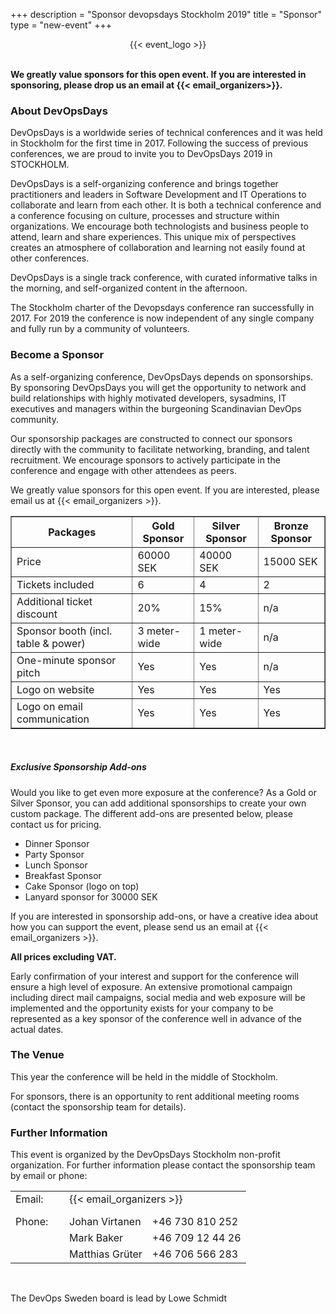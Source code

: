 +++
description = "Sponsor devopsdays Stockholm 2019"
title = "Sponsor"
type = "new-event"
+++
<div style="text-align:center;">
  {{< event_logo >}}
</div>
<br/>

**We greatly value sponsors for this open event.  If you are interested in sponsoring, please drop us an email at {{< email_organizers>}}.**

### About DevOpsDays

DevOpsDays is a worldwide series of technical conferences and it was held in Stockholm for
the first time in 2017. Following the success of previous conferences, we are proud to
invite you to DevOpsDays 2019 in STOCKHOLM.

DevOpsDays is a self-organizing conference and brings together practitioners and leaders
in Software Development and IT Operations to collaborate and learn from each other. It is
both a technical conference and a conference focusing on culture, processes and structure
within organizations. We encourage both technologists and business people to attend, learn
and share experiences. This unique mix of perspectives creates an atmosphere of
collaboration and learning not easily found at other conferences.

DevOpsDays is a single track conference, with curated informative talks in the morning,
and self-organized content in the afternoon.

The Stockholm charter of the Devopsdays conference ran successfully in 2017. For 2019 the
conference is now independent of any single company and fully run by a community of
volunteers.

### Become a Sponsor

As a self-organizing conference, DevOpsDays depends on sponsorships. By sponsoring
DevOpsDays you will get the opportunity to network and build relationships with highly
motivated developers, sysadmins, IT executives and managers within the burgeoning
Scandinavian DevOps community.

Our sponsorship packages are constructed to connect our sponsors directly with the
community to facilitate networking, branding, and talent recruitment. We encourage
sponsors to actively participate in the conference and engage with other attendees as
peers.

We greatly value sponsors for this open event. If you are interested, please email us at
{{< email_organizers >}}.

<table border=1 cellpadding=5>
  <tr><th>Packages                           </th><th>Gold Sponsor</th><th>Silver Sponsor</th><th>Bronze Sponsor</th></tr>
  <tr><td>Price                              </td><td>60000 SEK   </td><td>40000 SEK     </td><td>15000 SEK</td></tr>
  <tr><td>Tickets included                   </td><td>6           </td><td>4             </td><td>2</td></tr>
  <tr><td>Additional ticket discount         </td><td>20%         </td><td>15%           </td><td>n/a</td></tr>
  <tr><td>Sponsor booth (incl. table & power)</td><td>3 meter-wide</td><td>1 meter-wide  </td><td>n/a</td></tr>
  <tr><td>One-minute sponsor pitch           </td><td>Yes         </td><td>Yes           </td><td>n/a</td></tr>
  <tr><td>Logo on website                    </td><td>Yes         </td><td>Yes           </td><td>Yes</td></tr>
  <tr><td>Logo on email communication        </td><td>Yes         </td><td>Yes           </td><td>Yes</td></tr>
</table>
<br/>

##### Exclusive Sponsorship Add-ons

Would you like to get even more exposure at the conference? As a Gold or Silver Sponsor,
you can add additional sponsorships to create your own custom package. The different
add-ons are presented below, please contact us for pricing.

- Dinner Sponsor
- Party Sponsor
- Lunch Sponsor
- Breakfast Sponsor
- Cake Sponsor (logo on top)
- Lanyard sponsor for 30000 SEK

If you are interested in sponsorship add-ons, or have a creative idea about how you can
support the event, please send us an email at {{< email_organizers >}}.

**All prices excluding VAT.**

Early confirmation of your interest and support for the conference will ensure a high
level of exposure. An extensive promotional campaign including direct mail campaigns,
social media and web exposure will be implemented and the opportunity exists for your
company to be represented as a key sponsor of the conference well in advance of the actual
dates.

### The Venue

This year the conference will be held in the middle of Stockholm.

For sponsors, there is an opportunity to rent additional meeting rooms (contact the
sponsorship team for details).

### Further Information

This event is organized by the DevOpsDays Stockholm non-profit organization. For
further information please contact the sponsorship team by email or phone:

<table border=0>
  <tr><td>Email:</td><td colspan=2>{{< email_organizers >}}      </td></tr>
  <tr><td style="width: 70px;height: 10px">                      </td></tr>
  <tr><td>Phone:</td><td>Johan Virtanen </td><td>+46 730 810 252 </td></tr>
  <tr><td>      </td><td>Mark Baker     </td><td>+46 709 12 44 26</td></tr>
  <tr><td>      </td><td>Matthias Grüter</td><td>+46 706 566 283 </td></tr>
</table>
<br/>

The DevOps Sweden board is lead by Lowe Schmidt